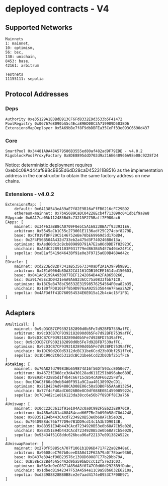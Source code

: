 # deployed contracts - V4

## Supported Networks

```
Mainnets
1: mainnet,
10: optimism,
56: bsc,
130: unichain,
8453: base,
42161: arbitrum

Testnets
11155111: sepolia
```

## Protocol Addresses

### Deps

```
Authority 0xe35129A1E0BdB913CF6Fd8332E9d3533b5F41472
PoolRegistry 0x06767e8090bA5c4Eca89ED00C3A719909D503ED6
ExtensionsMapDeployer 0x5A69bBe7f8F9dbDBFEa35CeFf33e093C6690d437
```

### Core

```
SmartPool 0x34481A0A48A579586B3555ed80af482ad9F79EDE - v4.0.2
RigoblockPoolProxyFactory 0x8DE8895ddD702d9a216E640966A98e08c9228f24
```

Notice: deterministic deployment requires 0xeb0c08Ad44af89BcBB5Ed6dD28caD452311B8516 as the implementation address in the constructor to obtain the same factory address on new chains.

### Extensions - v4.0.2

```
ExtensionsMap: [
    default: 0x64138543eA39aE7f82E9B16aFfFB0216cFC29B92
    ethereum-mainnet: 0x7bA5689CaDC04228Ecb4f713090c041db1f9a8e8
EUpgrade 0x6A17ca05b112485Bd5c73215F275Baff7F980ac6
EApps: [
    mainnet: 0x34F63aBB8cA0709F0e5C5A168238BA7f933931EA,
    arbitrum: 0x5545aCb1C55c273001E1136adf25C274cbf8279D,
    base: 0xCf019fBFF29C5146752eBe78bE69969d5d17b8D4,
    bsc: 0x2F4F56B504A432d733eb2a475d3F740246B8d13a,
    optimism: 0xAed60dc2cBcb80989D791A7E2a06d0DD7f82923C,
    unichain: 0xAEdC22891103F031779ed863B454E7A404e24F1C,
    sepolia: 0xaE1af5419d4643Bf91e0e3F9715a6D0B468Ad42c
]
EOracle: [
    mainnet: 0xd223Ed82D7341aB535673340aDf2A1A39F9b9B91,
    arbitrum: 0x4E1A9064b8DA32CA1161CDB10CEE1614bd1506D3,
    base: 0x041Ad9199A4930877BEF1242864D442FA8650266,
    bsc: 0xa917e5Ec3D0421eAA9A68236CC75a0833fbb71C0,
    optimism: 0x18C5eB478bC56532E31598576254564F0ea82b35,
    unichain: 0x180fFD810EFf8b9D976aA925535844A7Faea2A2F,
    sepolia: 0x4AF3dff41D760954534E6E015a12b4cAc15f1FB1
]
```

## Adapters

<pre><code>AMulticall: [
    mainnet: 0x9cD3CB7CF9392182890d0b5Fe7d92BFD7539afFC,
    arbitrum: 0x9cD3CB7CF9392182890d0b5Fe7d92BFD7539afFC,
    base: 0x9cD3CB7CF9392182890d0b5Fe7d92BFD7539afFC,
    bsc: 0x9cD3CB7CF9392182890d0b5Fe7d92BFD7539afFC,
    optimism: 0x9cD3CB7CF9392182890d0b5Fe7d92BFD7539afFC,
    unichain: 0x1DC90d2C0d5312dcBC31be6Ccd23b03bf251fFc6,
    sepolia: 0x1DC90d2C0d5312dcBC31be6Ccd23b03bf251fFc6
]
<strong>AStaking: [
</strong>    mainnet: 0x70A82fd79983Eb659874A16f56Df593ccE050e77,
    arbitrum: 0x4672fE808ce3dA430128ad611E251b896abe689E,
    base: 0x9E9abF328B5d1f4b4c66715cB54cA0F66225FBfa,
    bsc: 0xcfDAC3f80a99ebB4d0F951a9C2aa40138992eCD1,
    optimism: 0x21B423Ad9488CAD08E06c50a5DB0F65AAa813254,
    unichain: 0x77f4cF40adC6026B0e8C0df088E0B1459005922c,
    sepolia: 0x7CD4d2c1e816123da38cc6e56b7f893Ff8C3a756
]
AUniswap: [
    mainnet: 0x0dc22C3613f91e104A3c0a0C992F5E623E8970C9,
    arbitrum: 0x46Ba0481a408454cad66F7Be2b090b58d78d4248,
    base: 0x88351E94b443CAcd7234920B53e0b68A7Cb5e028,
    bsc: 0x794D9E8dc76b777D9e7B1DD9cd14c1A3b7D9013B,
    optimism: 0x88351E94b443CAcd7234920B53e0b68A7Cb5e028,
    unichain: 0x88351E94b443CAcd7234920B53e0b68A7Cb5e028,
    sepolia: 0x93434f51C8ddc626bca96aF22137e091382A522c
]
AUniswapRouter: [
    mainnet: 0x270fF5885cA707f1061b1D96D4717F22a02048eC,
    arbitrum: 0x9608ceC767b0ceeD3A0d12F62A79a0f7Ebae9360,
    base: 0xB437e394cf90B23576c1398D6008FC77b2Dbb79A,
    bsc: 0xB58Ec22Bd45A5c4A2d9ba59bEDccC12f57e31C03,
    optimism: 0x56e3e9eC0371A85dA5f0747C0d60d2923B9fDabc,
    unichain: 0x1dbecB1942347F53A4594e11C9a58b6032E6210a,
    sepolia: 0xd33988828BB0B8ce2e7aad4174e8953C7F00E971
]
</code></pre>

